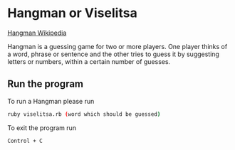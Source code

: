 # Hangman or Viselitsa

[Hangman Wikipedia](<https://en.wikipedia.org/wiki/Hangman_(game)>)

Hangman is a guessing game for two or more players. One player thinks of a word, phrase or sentence and the other tries to guess it by suggesting letters or numbers, within a certain number of guesses.

## Run the program

To run a Hangman please run

```bash
ruby viselitsa.rb (word which should be guessed)
```

To exit the program run

```bash
Control + C
```
